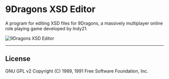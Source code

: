 9Dragons XSD Editor
===================

A program for editing XSD files for 9Dragons, a massively multiplayer online role playing game
developed by Indy21.

![9Dragons XSD Editor](https://lh3.googleusercontent.com/-3f_JCMSAeSM/UJPmpCWv3JI/AAAAAAAAAk8/II9H10MgOUk/s752/user499233_pic25356_1316123922.png)
*********
License
-------
GNU GPL v2
Copyright (C) 1989, 1991 Free Software Foundation, Inc.